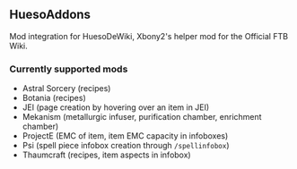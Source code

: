 ## HuesoAddons

Mod integration for HuesoDeWiki, Xbony2's helper mod for the Official FTB Wiki.

### Currently supported mods

* Astral Sorcery (recipes)
* Botania (recipes)
* JEI (page creation by hovering over an item in JEI)
* Mekanism (metallurgic infuser, purification chamber, enrichment chamber)
* ProjectE (EMC of item, item EMC capacity in infoboxes)
* Psi (spell piece infobox creation through `/spellinfobox`)
* Thaumcraft (recipes, item aspects in infobox)
